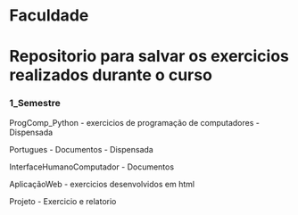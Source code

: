 # Faculdade
# Repositorio para salvar os exercicios realizados durante o curso
<h3> 1_Semestre </h3>
  <p> ProgComp_Python - exercicios de programação de computadores - Dispensada <p>
  <p> Portugues - Documentos - Dispensada <p>
  <p> InterfaceHumanoComputador - Documentos <p>
  <p> AplicaçãoWeb - exercicios desenvolvidos em html <p>
  <p> Projeto - Exercicio e relatorio <p>
